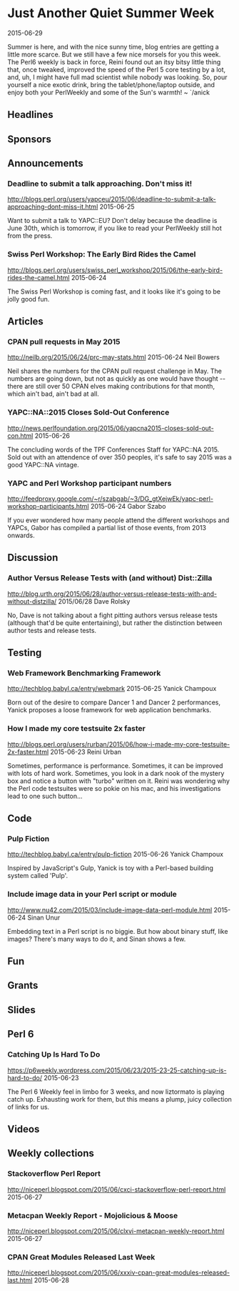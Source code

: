 # Just Another Quiet Summer Week
2015-06-29

Summer is here, and with the nice sunny time, blog entries
are getting a little more scarce. But we still have a few nice morsels for you
this week. The Perl6 weekly is back in force, Reini found out an itsy bitsy
little thing that, once tweaked, improved the speed of the Perl 5 core testing
by a lot, and, uh, I might have full mad scientist while  nobody was looking.
So, pour yourself a nice exotic drink, bring the tablet/phone/laptop outside, and 
enjoy both your PerlWeekly and some of the Sun's warmth! ~ `/anick


## Headlines

## Sponsors

## Announcements

### Deadline to submit a talk approaching. Don't miss it!
http://blogs.perl.org/users/yapceu/2015/06/deadline-to-submit-a-talk-approaching-dont-miss-it.html
2015-06-25

Want to submit a talk to YAPC::EU? Don't delay because the deadline is June
30th, which is tomorrow, if you like to read your PerlWeekly still hot from
the press.


### Swiss Perl Workshop: The Early Bird Rides the Camel
http://blogs.perl.org/users/swiss_perl_workshop/2015/06/the-early-bird-rides-the-camel.html
2015-06-24

The Swiss Perl Workshop is coming fast, and it looks like it's going to
be jolly good fun.


## Articles

### CPAN pull requests in May 2015
http://neilb.org/2015/06/24/prc-may-stats.html
2015-06-24
Neil Bowers

Neil shares the numbers for the CPAN pull request challenge  in May. The
numbers are going down, but not as quickly as one would have thought -- there
are still over 50 CPAN elves making contributions for that month, which ain't
bad, ain't bad at all.


### YAPC::NA::2015 Closes Sold-Out Conference
http://news.perlfoundation.org/2015/06/yapcna2015-closes-sold-out-con.html
2015-06-26

The concluding words of the TPF Conferences Staff for YAPC::NA 2015. Sold out
with an attendence of over 350 peoples, it's safe to say 2015 was a good
YAPC::NA vintage.


### YAPC and Perl Workshop participant numbers
http://feedproxy.google.com/~r/szabgab/~3/DG_gtXejwEk/yapc-perl-workshop-participants.html
2015-06-24
Gabor Szabo

If you ever wondered how many people attend the different workshops and YAPCs,
Gabor has compiled a partial list of those events, from 2013 onwards.

## Discussion

### Author Versus Release Tests with (and without) Dist::Zilla
http://blog.urth.org/2015/06/28/author-versus-release-tests-with-and-without-distzilla/
2015/06/28
Dave Rolsky

No, Dave is not talking about a fight pitting authors versus release tests
(although that'd be quite entertaining), but rather the distinction between
author tests and release tests.


## Testing

### Web Framework Benchmarking Framework
http://techblog.babyl.ca/entry/webmark
2015-06-25
Yanick Champoux

Born out of the desire to compare Dancer 1 and Dancer 2 performances, Yanick
proposes a loose framework for web application benchmarks.


### How I made my core testsuite 2x faster 
http://blogs.perl.org/users/rurban/2015/06/how-i-made-my-core-testsuite-2x-faster.html
2015-06-23
Reini Urban

Sometimes, performance is performance. Sometimes, it can be improved with lots
of hard work. Sometimes, you look in a dark nook of the mystery box and notice
a button with "turbo" written on it. Reini was wondering why the Perl code
testsuites were so pokie on his mac, and his investigations lead to one such
button...


## Code

### Pulp Fiction
http://techblog.babyl.ca/entry/pulp-fiction
2015-06-26
Yanick Champoux

Inspired by JavaScript's Gulp, Yanick is toy with a Perl-based building
system called 'Pulp'.

###  Include image data in your Perl script or module
http://www.nu42.com/2015/03/include-image-data-perl-module.html
2015-06-24
Sinan Unur

Embedding text in a Perl script is no biggie. But how about binary stuff, like
images? There's many ways to do it, and Sinan shows a few.

## Fun

## Grants

## Slides

## Perl 6

### Catching Up Is Hard To Do
https://p6weekly.wordpress.com/2015/06/23/2015-23-25-catching-up-is-hard-to-do/
2015-06-23

The Perl 6 Weekly feel in limbo for 3 weeks, and now liztormato is playing
catch up. Exhausting work for them, but this means a plump, juicy collection
of links for us.

## Videos

## Weekly collections

### Stackoverflow Perl Report
http://niceperl.blogspot.com/2015/06/cxci-stackoverflow-perl-report.html
2015-06-27

### Metacpan Weekly Report - Mojolicious & Moose
http://niceperl.blogspot.com/2015/06/clxvi-metacpan-weekly-report.html
2015-06-27

### CPAN Great Modules Released Last Week
http://niceperl.blogspot.com/2015/06/xxxiv-cpan-great-modules-released-last.html
2015-06-28
